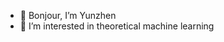 - 👋 Bonjour, I’m Yunzhen
- 👀 I’m interested in theoretical machine learning

<!---
yaoyzh/yaoyzh is a ✨ special ✨ repository because its `README.md` (this file) appears on your GitHub profile.
You can click the Preview link to take a look at your changes.
--->
